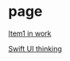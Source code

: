 # page

[Item1 in work](210%20Work%200767dd8e55914490871e7063fb3a2e85/Item1%20in%20work%20996f25c891ad43a6b5ddaedcbfa88cd8.md) 

[Swift UI thinking](../../../010%20Processing%200f50b30afbf648eb98134bcb28c9a79c/Swift%20UI%20thinking%20ac9fc6f92a384c0291d678cb8ce9bcf8.md)

